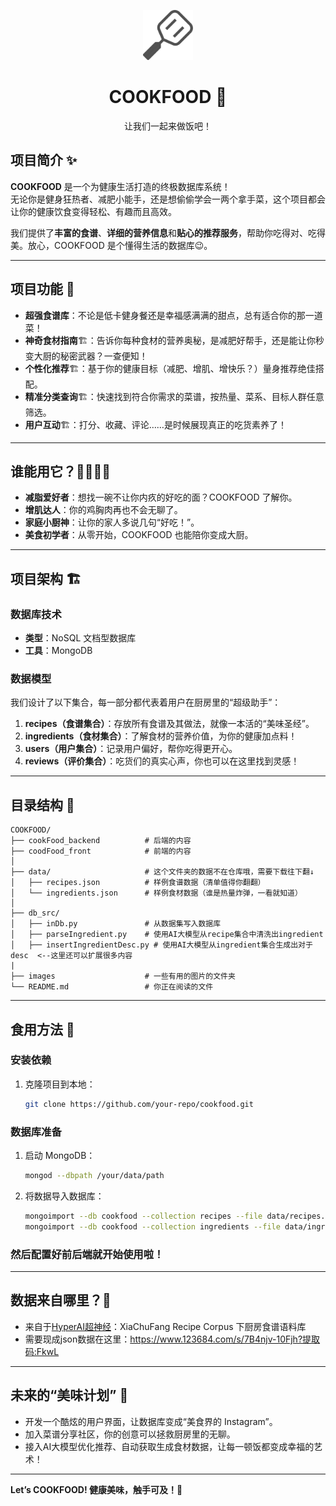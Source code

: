 <p align="center">
  <a href="#">
    <img src="images/logo.svg" alt="Logo" width="80" height="80">
  </a>

  <h1 align="center">COOKFOOD 🍲</h1>
  <p align="center">
    让我们一起来做饭吧！
  </p>



## 项目简介 ✨  
**COOKFOOD** 是一个为健康生活打造的终极数据库系统！  
无论你是健身狂热者、减肥小能手，还是想偷偷学会一两个拿手菜，这个项目都会让你的健康饮食变得轻松、有趣而且高效。  

我们提供了**丰富的食谱**、**详细的营养信息**和**贴心的推荐服务**，帮助你吃得对、吃得美。放心，COOKFOOD 是个懂得生活的数据库😉。  

---

## 项目功能 🚀  
- **超强食谱库**：不论是低卡健身餐还是幸福感满满的甜点，总有适合你的那一道菜！  
- **神奇食材指南**🏗️：告诉你每种食材的营养奥秘，是减肥好帮手，还是能让你秒变大厨的秘密武器？一查便知！  
- **个性化推荐**🏗️：基于你的健康目标（减肥、增肌、增快乐？）量身推荐绝佳搭配。  
- **精准分类查询**🏗️：快速找到符合你需求的菜谱，按热量、菜系、目标人群任意筛选。  
- **用户互动**🏗️：打分、收藏、评论……是时候展现真正的吃货素养了！  

---

## 谁能用它？👨‍🍳👩‍🍳  
- **减脂爱好者**：想找一碗不让你内疚的好吃的面？COOKFOOD 了解你。  
- **增肌达人**：你的鸡胸肉再也不会无聊了。  
- **家庭小厨神**：让你的家人多说几句“好吃！”。  
- **美食初学者**：从零开始，COOKFOOD 也能陪你变成大厨。  

---

## 项目架构 🏗️  

### 数据库技术  
- **类型**：NoSQL 文档型数据库  
- **工具**：MongoDB  

### 数据模型  
我们设计了以下集合，每一部分都代表着用户在厨房里的“超级助手”：  
1. **recipes（食谱集合）**：存放所有食谱及其做法，就像一本活的“美味圣经”。  
2. **ingredients（食材集合）**：了解食材的营养价值，为你的健康加点料！  
3. **users（用户集合）**：记录用户偏好，帮你吃得更开心。  
4. **reviews（评价集合）**：吃货们的真实心声，你也可以在这里找到灵感！  

---

## 目录结构 📁  
```plaintext
COOKFOOD/
├── cookFood_backend		  # 后端的内容
├── coodFood_front            # 前端的内容
│
├── data/					  # 这个文件夹的数据不在仓库哦，需要下载往下翻↓
│   ├── recipes.json          # 样例食谱数据（清单值得你翻翻）
│   └── ingredients.json      # 样例食材数据（谁是热量炸弹，一看就知道） 
│
├── db_src/
│   ├── inDb.py               # 从数据集写入数据库
│   ├── parseIngredient.py    # 使用AI大模型从recipe集合中清洗出ingredient
│   ├── insertIngredientDesc.py # 使用AI大模型从ingredient集合生成出对于desc  <--这里还可以扩展很多内容
|
├── images					  # 一些有用的图片的文件夹
└── README.md				  # 你正在阅读的文件

```

---

## 食用方法 🍴  

### 安装依赖  
1. 克隆项目到本地：
   ```bash
   git clone https://github.com/your-repo/cookfood.git
   ```

### 数据库准备  
1. 启动 MongoDB：  
   ```bash
   mongod --dbpath /your/data/path
   ```
2. 将数据导入数据库：  
   ```bash
   mongoimport --db cookfood --collection recipes --file data/recipes.json
   mongoimport --db cookfood --collection ingredients --file data/ingredients.json
   ```

### 然后配置好前后端就开始使用啦！  
---

## 数据来自哪里？🧐  
- 来自于[HyperAI超神经](https://hyper.ai/)：XiaChuFang Recipe Corpus 下厨房食谱语料库
- 需要现成json数据在这里：https://www.123684.com/s/7B4njv-10Fjh?提取码:FkwL

---

## 未来的“美味计划” 🍳  
- 开发一个酷炫的用户界面，让数据库变成“美食界的 Instagram”。  
- 加入菜谱分享社区，你的创意可以拯救厨房里的无聊。  
- 接入AI大模型优化推荐、自动获取生成食材数据，让每一顿饭都变成幸福的艺术！  

---

**Let’s COOKFOOD! 健康美味，触手可及！🎉**  